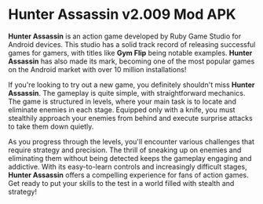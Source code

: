 # Hunter Assassin v2.009 Mod APK

**Hunter Assassin** is an action game developed by Ruby Game Studio for Android devices. This studio has a solid track record of releasing successful games for gamers, with titles like **Gym Flip** being notable examples. **Hunter Assassin** has also made its mark, becoming one of the most popular games on the Android market with over 10 million installations!

If you're looking to try out a new game, you definitely shouldn't miss **Hunter Assassin**. The gameplay is quite simple, with straightforward mechanics. The game is structured in levels, where your main task is to locate and eliminate enemies in each stage. Equipped only with a knife, you must stealthily approach your enemies from behind and execute surprise attacks to take them down quietly.

As you progress through the levels, you'll encounter various challenges that require strategy and precision. The thrill of sneaking up on enemies and eliminating them without being detected keeps the gameplay engaging and addictive. With its easy-to-learn controls and increasingly difficult stages, **Hunter Assassin** offers a compelling experience for fans of action games. Get ready to put your skills to the test in a world filled with stealth and strategy!